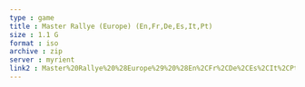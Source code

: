 ```yaml
---
type : game
title : Master Rallye (Europe) (En,Fr,De,Es,It,Pt)
size : 1.1 G
format : iso
archive : zip
server : myrient
link2 : Master%20Rallye%20%28Europe%29%20%28En%2CFr%2CDe%2CEs%2CIt%2CPt%29
---
```

